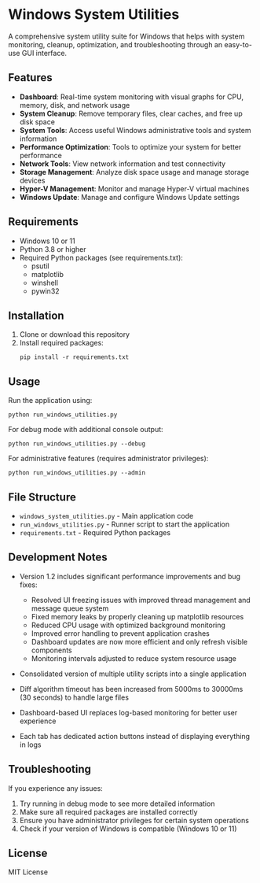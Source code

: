 # Windows System Utilities

A comprehensive system utility suite for Windows that helps with system monitoring, cleanup, optimization, and troubleshooting through an easy-to-use GUI interface.

## Features

- **Dashboard**: Real-time system monitoring with visual graphs for CPU, memory, disk, and network usage
- **System Cleanup**: Remove temporary files, clear caches, and free up disk space
- **System Tools**: Access useful Windows administrative tools and system information
- **Performance Optimization**: Tools to optimize your system for better performance
- **Network Tools**: View network information and test connectivity
- **Storage Management**: Analyze disk space usage and manage storage devices
- **Hyper-V Management**: Monitor and manage Hyper-V virtual machines
- **Windows Update**: Manage and configure Windows Update settings

## Requirements

- Windows 10 or 11
- Python 3.8 or higher
- Required Python packages (see requirements.txt):
  - psutil
  - matplotlib
  - winshell
  - pywin32

## Installation

1. Clone or download this repository
2. Install required packages:
   ```
   pip install -r requirements.txt
   ```

## Usage

Run the application using:

```
python run_windows_utilities.py
```

For debug mode with additional console output:

```
python run_windows_utilities.py --debug
```

For administrative features (requires administrator privileges):

```
python run_windows_utilities.py --admin
```

## File Structure

- `windows_system_utilities.py` - Main application code
- `run_windows_utilities.py` - Runner script to start the application
- `requirements.txt` - Required Python packages

## Development Notes

- Version 1.2 includes significant performance improvements and bug fixes:
  - Resolved UI freezing issues with improved thread management and message queue system
  - Fixed memory leaks by properly cleaning up matplotlib resources
  - Reduced CPU usage with optimized background monitoring
  - Improved error handling to prevent application crashes
  - Dashboard updates are now more efficient and only refresh visible components
  - Monitoring intervals adjusted to reduce system resource usage

- Consolidated version of multiple utility scripts into a single application
- Diff algorithm timeout has been increased from 5000ms to 30000ms (30 seconds) to handle large files
- Dashboard-based UI replaces log-based monitoring for better user experience
- Each tab has dedicated action buttons instead of displaying everything in logs

## Troubleshooting

If you experience any issues:

1. Try running in debug mode to see more detailed information
2. Make sure all required packages are installed correctly
3. Ensure you have administrator privileges for certain system operations
4. Check if your version of Windows is compatible (Windows 10 or 11)

## License

MIT License 